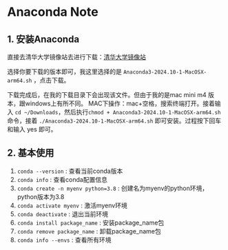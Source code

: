 # Anaconda Note

## 1. 安装Anaconda

直接去清华大学镜像站去进行下载：[清华大学镜像站](https://mirrors.tuna.tsinghua.edu.cn/anaconda/archive/)

选择你要下载的版本即可，我这里选择的是 `Anaconda3-2024.10-1-MacOSX-arm64.sh` ，点击下载。

下载完成后，在我的下载目录下会出现该文件。但由于我的是mac mini m4 版本，跟windows上有所不同。
MAC下操作：mac+空格，搜索终端打开。接着输入 `cd ~/Downloads`，然后执行`chmod + Anaconda3-2024.10-1-MacOSX-arm64.sh` 命令，接着 `./Anaconda3-2024.10-1-MacOSX-arm64.sh` 即可安装。过程按下回车和输入 yes 即可。

## 2. 基本使用

1. `conda --version` : 查看当前conda版本
2. `conda info` : 查看conda配置信息
3. `conda create -n myenv python=3.8` : 创建名为myenv的python环境，python版本为3.8
4. `conda activate myenv` : 激活myenv环境
5. `conda deactivate` : 退出当前环境
6. `conda install package_name` : 安装package_name包
7. `conda remove package_name` : 卸载package_name包
8. `conda info --envs` : 查看所有环境

